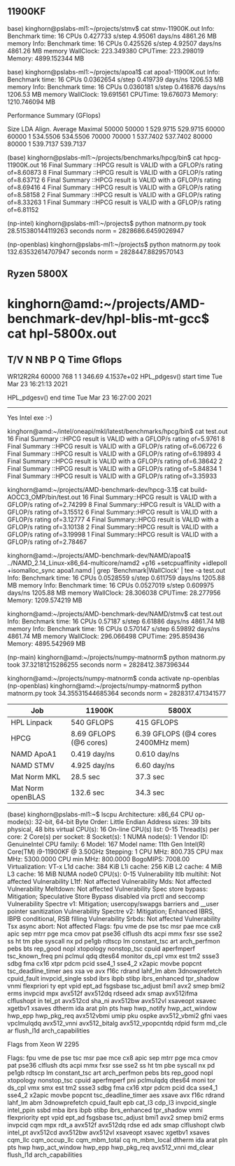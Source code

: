 

## 11900KF

base) kinghorn@pslabs-ml1:~/projects/stmv$ cat stmv-11900K.out 
Info: Benchmark time: 16 CPUs 0.427733 s/step 4.95061 days/ns 4861.26 MB memory
Info: Benchmark time: 16 CPUs 0.425526 s/step 4.92507 days/ns 4861.26 MB memory
WallClock: 223.349380  CPUTime: 223.298019  Memory: 4899.152344 MB

base) kinghorn@pslabs-ml1:~/projects/apoa1$ cat apoa1-11900K.out 
Info: Benchmark time: 16 CPUs 0.0362654 s/step 0.419739 days/ns 1206.53 MB memory
Info: Benchmark time: 16 CPUs 0.0360181 s/step 0.416876 days/ns 1206.53 MB memory
WallClock: 19.691561  CPUTime: 19.676073  Memory: 1210.746094 MB


Performance Summary (GFlops)

Size   LDA    Align.  Average  Maximal
50000  50000  1       529.9715 529.9715
60000  60000  1       534.5506 534.5506
70000  70000  1       537.7402 537.7402
80000  80000  1       539.7137 539.7137

(base) kinghorn@pslabs-ml1:~/projects/benchmarks/hpcg/bin$ cat hpcg-11900K.out 
16
 Final Summary ::HPCG result is VALID with a GFLOP/s rating of=8.60873
8
 Final Summary ::HPCG result is VALID with a GFLOP/s rating of=8.63712
6
 Final Summary ::HPCG result is VALID with a GFLOP/s rating of=8.69416
4
 Final Summary ::HPCG result is VALID with a GFLOP/s rating of=8.58158
2
 Final Summary ::HPCG result is VALID with a GFLOP/s rating of=8.33263
1
 Final Summary ::HPCG result is VALID with a GFLOP/s rating of=6.81152


(np-intel) kinghorn@pslabs-ml1:~/projects$ python matnorm.py 
 took 28.515380144119263 seconds 
 norm =  2828686.6459026947

(np-openblas) kinghorn@pslabs-ml1:~/projects$ python matnorm.py 
 took 132.63532614707947 seconds 
 norm =  2828447.8829570143


## Ryzen 5800X


kinghorn@amd:~/projects/AMD-benchmark-dev/hpl-blis-mt-gcc$ cat hpl-5800x.out 
================================================================================
T/V                N    NB     P     Q               Time                 Gflops
--------------------------------------------------------------------------------
WR12R2R4       60000   768     1     1             346.69             4.1537e+02
HPL_pdgesv() start time Tue Mar 23 16:21:13 2021

HPL_pdgesv() end time   Tue Mar 23 16:27:00 2021

--------------------------------------------------------------------------------


Yes Intel exe :-)

kinghorn@amd:~/intel/oneapi/mkl/latest/benchmarks/hpcg/bin$ cat test.out 
16
 Final Summary ::HPCG result is VALID with a GFLOP/s rating of=5.9761
8
 Final Summary ::HPCG result is VALID with a GFLOP/s rating of=6.06722
6
 Final Summary ::HPCG result is VALID with a GFLOP/s rating of=6.19893
4
 Final Summary ::HPCG result is VALID with a GFLOP/s rating of=6.38642
2
 Final Summary ::HPCG result is VALID with a GFLOP/s rating of=5.84834
1
 Final Summary ::HPCG result is VALID with a GFLOP/s rating of=3.35933


kinghorn@amd:~/projects/AMD-benchmark-dev/hpcg-3.1$ cat build-AOCC3_OMP/bin/test.out 
16
Final Summary::HPCG result is VALID with a GFLOP/s rating of=2.74299
8
Final Summary::HPCG result is VALID with a GFLOP/s rating of=3.15512
6
Final Summary::HPCG result is VALID with a GFLOP/s rating of=3.12777
4
Final Summary::HPCG result is VALID with a GFLOP/s rating of=3.10138
2
Final Summary::HPCG result is VALID with a GFLOP/s rating of=3.19998
1
Final Summary::HPCG result is VALID with a GFLOP/s rating of=2.78467


kinghorn@amd:~/projects/AMD-benchmark-dev/NAMD/apoa1$ ../NAMD_2.14_Linux-x86_64-multicore/namd2 +p16 +setcpuaffinity +idlepoll +isomalloc_sync  apoa1.namd | grep 'Benchmark\|WallClock' | tee -a test.out
Info: Benchmark time: 16 CPUs 0.0528559 s/step 0.611759 days/ns 1205.88 MB memory
Info: Benchmark time: 16 CPUs 0.0527019 s/step 0.609975 days/ns 1205.88 MB memory
WallClock: 28.306038  CPUTime: 28.277956  Memory: 1209.574219 MB

kinghorn@amd:~/projects/AMD-benchmark-dev/NAMD/stmv$ cat test.out 
Info: Benchmark time: 16 CPUs 0.57187 s/step 6.61886 days/ns 4861.74 MB memory
Info: Benchmark time: 16 CPUs 0.570147 s/step 6.59892 days/ns 4861.74 MB memory
WallClock: 296.066498  CPUTime: 295.859436  Memory: 4895.542969 MB

(np-main) kinghorn@amd:~/projects/numpy-matnorm$ python matnorm.py 
 took 37.32181215286255 seconds 
 norm =  2828412.387396344

kinghorn@amd:~/projects/numpy-matnorm$ conda activate np-openblas
(np-openblas) kinghorn@amd:~/projects/numpy-matnorm$ python matnorm.py 
 took 34.35531544685364 seconds 
 norm =  2828317.471341577

| Job               | 11900K                 | 5800X                              |
|-------------------|------------------------|------------------------------------|
| HPL Linpack       | 540 GFLOPS             | 415 GFLOPS                         |
| HPCG              | 8.69 GFLOPS (@6 cores) | 6.39 GFLOPS (@4 cores 2400MHz mem) |
| NAMD ApoA1        | 0.419 day/ns           | 0.610 day/ns                       |
| NAMD STMV         | 4.925 day/ns            | 6.60 day/ns                        |
| Mat Norm MKL      | 28.5 sec               | 37.3 sec                           |
| Mat Norm openBLAS | 132.6 sec              | 34.3 sec                           |



(base) kinghorn@pslabs-ml1:~$ lscpu 
Architecture:                    x86_64
CPU op-mode(s):                  32-bit, 64-bit
Byte Order:                      Little Endian
Address sizes:                   39 bits physical, 48 bits virtual
CPU(s):                          16
On-line CPU(s) list:             0-15
Thread(s) per core:              2
Core(s) per socket:              8
Socket(s):                       1
NUMA node(s):                    1
Vendor ID:                       GenuineIntel
CPU family:                      6
Model:                           167
Model name:                      11th Gen Intel(R) Core(TM) i9-11900KF @ 3.50GHz
Stepping:                        1
CPU MHz:                         800.735
CPU max MHz:                     5300.0000
CPU min MHz:                     800.0000
BogoMIPS:                        7008.00
Virtualization:                  VT-x
L1d cache:                       384 KiB
L1i cache:                       256 KiB
L2 cache:                        4 MiB
L3 cache:                        16 MiB
NUMA node0 CPU(s):               0-15
Vulnerability Itlb multihit:     Not affected
Vulnerability L1tf:              Not affected
Vulnerability Mds:               Not affected
Vulnerability Meltdown:          Not affected
Vulnerability Spec store bypass: Mitigation; Speculative Store Bypass disabled via prctl and seccomp
Vulnerability Spectre v1:        Mitigation; usercopy/swapgs barriers and __user pointer sanitization
Vulnerability Spectre v2:        Mitigation; Enhanced IBRS, IBPB conditional, RSB filling
Vulnerability Srbds:             Not affected
Vulnerability Tsx async abort:   Not affected
Flags:                           fpu vme de pse tsc msr pae mce cx8 apic sep mtrr pge mca cmov pat pse36 clflush dts acpi mmx fxsr sse sse2 ss ht tm pbe syscall nx pd
                                 pe1gb rdtscp lm constant_tsc art arch_perfmon pebs bts rep_good nopl xtopology nonstop_tsc cpuid aperfmperf tsc_known_freq pni pclmul
                                 qdq dtes64 monitor ds_cpl vmx est tm2 ssse3 sdbg fma cx16 xtpr pdcm pcid sse4_1 sse4_2 x2apic movbe popcnt tsc_deadline_timer aes xsa
                                 ve avx f16c rdrand lahf_lm abm 3dnowprefetch cpuid_fault invpcid_single ssbd ibrs ibpb stibp ibrs_enhanced tpr_shadow vnmi flexpriori
                                 ty ept vpid ept_ad fsgsbase tsc_adjust bmi1 avx2 smep bmi2 erms invpcid mpx avx512f avx512dq rdseed adx smap avx512ifma clflushopt in
                                 tel_pt avx512cd sha_ni avx512bw avx512vl xsaveopt xsavec xgetbv1 xsaves dtherm ida arat pln pts hwp hwp_notify hwp_act_window hwp_epp
                                  hwp_pkg_req avx512vbmi umip pku ospke avx512_vbmi2 gfni vaes vpclmulqdq avx512_vnni avx512_bitalg avx512_vpopcntdq rdpid fsrm md_cle
                                 ar flush_l1d arch_capabilities

Flags from Xeon W 2295

Flags:                           fpu vme de pse tsc msr pae mce cx8 apic sep mtrr pge mca cmov pat pse36 clflush dts acpi mmx fxsr sse sse2 ss ht tm pbe syscall nx pd
                                 pe1gb rdtscp lm constant_tsc art arch_perfmon pebs bts rep_good nopl xtopology nonstop_tsc cpuid aperfmperf pni pclmulqdq dtes64 moni
                                 tor ds_cpl vmx smx est tm2 ssse3 sdbg fma cx16 xtpr pdcm pcid dca sse4_1 sse4_2 x2apic movbe popcnt tsc_deadline_timer aes xsave avx 
                                 f16c rdrand lahf_lm abm 3dnowprefetch cpuid_fault epb cat_l3 cdp_l3 invpcid_single intel_ppin ssbd mba ibrs ibpb stibp ibrs_enhanced 
                                 tpr_shadow vnmi flexpriority ept vpid ept_ad fsgsbase tsc_adjust bmi1 avx2 smep bmi2 erms invpcid cqm mpx rdt_a avx512f avx512dq rdse
                                 ed adx smap clflushopt clwb intel_pt avx512cd avx512bw avx512vl xsaveopt xsavec xgetbv1 xsaves cqm_llc cqm_occup_llc cqm_mbm_total cq
                                 m_mbm_local dtherm ida arat pln pts hwp hwp_act_window hwp_epp hwp_pkg_req avx512_vnni md_clear flush_l1d arch_capabilities




